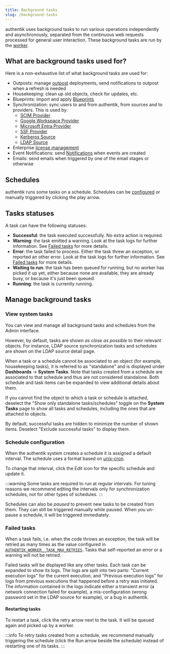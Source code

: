 ```yaml
---
title: Background tasks
slug: /background-tasks
---
```


authentik uses background tasks to run various operations independently and asynchronously, separated from the continuous web requests processed for general user interaction. These background tasks are run by the [worker](./ops/worker.md).

## What are background tasks used for?

Here is a non-exhaustive list of what background tasks are used for:

- Outposts: manage [outpost](../add-secure-apps/outposts/index.mdx) deployments, send notifications to outpost when a refresh is needed
- Housekeeping: clean up old objects, check for updates, etc.
- Blueprints: import and apply [Blueprints](../customize/blueprints/index.mdx)
- Synchronization: sync users to and from authentik, from sources and to providers. This is used by:
    - [SCIM Provider](../add-secure-apps/providers/scim/index.md)
    - [Google Workspace Provider](../add-secure-apps/providers/gws/index.md)
    - [Microsoft Entra Provider](../add-secure-apps/providers/entra/index.md)
    - [SSF Provider](../add-secure-apps/providers/ssf/index.md)
    - [Kerberos Source](../users-sources/sources/protocols/kerberos/index.md)
    - [LDAP Source](../users-sources/sources/protocols/ldap/index.md)
- Enterprise [license management](../enterprise/manage-enterprise.mdx#license-management)
- Event Notifications: send [Notifications](./events/notifications.md) when events are created
- Emails: send emails when triggered by one of the email stages or otherwise

## Schedules

authentik runs some tasks on a schedule. Schedules can be [configured](#schedule-configuration) or manually triggered by clicking the play arrow.

## Tasks statuses

A task can have the following statuses:

- **Successful**: the task executed successfully. No extra action is required.
- **Warning**: the task emitted a warning. Look at the task logs for further information. See [Failed tasks](#failed-tasks) for more details.
- **Error**: the task failed to process. Either the task threw an exception, or reported an other error. Look at the task logs for further information. See [Failed tasks](#failed-tasks) for more details.
- **Waiting to run**: the task has been queued for running, but no worker has picked it up yet, either because none are available, they are already busy, or because it's just been queued.
- **Running**: the task is currently running.

## Manage background tasks

### View system tasks

You can view and manage all background tasks and schedules from the Admin interface.

However, by default, tasks are shown _as close as possible_ to their relevant objects. For instance, LDAP source synchronization tasks and schedules are shown on the LDAP source detail page.

When a task or a schedule cannot be associated to an object (for example, housekeeping tasks), it is referred to as "standalone" and is displayed under **Dashboards** -> **System Tasks**. Note that tasks created from a schedule are associated to that schedule and thus are not considered standalone. Both schedule and task items can be expanded to view additional details about them.

If you cannot find the object to which a task or schedule is attached, deselect the "Show only standalone tasks/schedules" toggle on the **System Tasks** page to show all tasks and schedules, including the ones that are attached to objects.

By default, successful tasks are hidden to minimize the number of shown items. Deselect "Exclude successful tasks" to display them.

### Schedule configuration

When the authentik system creates a schedule it is assigned a default interval. The schedule uses a format based on [unix-cron](https://man7.org/linux/man-pages/man5/crontab.5.html).

To change that interval, click the Edit icon for the specific schedule and update it.

:::warning
Some tasks are required to run at regular intervals. For tuning reasons we recommend editing the intervals only for synchronization schedules, not for other types of schedules.
:::

Schedules can also be _paused_ to prevent new tasks to be created from them. They can still be triggered manually while paused. When you un-pause a schedule, it will be triggered immediately.

### Failed tasks

When a task fails, i.e. when the code throws an exception, the task will be retried as many times as the value configured in [`AUTHENTIK_WORKER__TASK_MAX_RETRIES`](../install-config/configuration/configuration.mdx#authentik_worker__task_max_retries). Tasks that self-reported an error or a warning will not be retried.

Failed tasks will be displayed like any other tasks. Each task can be expanded to show its logs. The logs are split into two parts: "Current execution logs" for the current execution, and "Previous execution logs" for logs from previous executions that happened before a retry was initiated. The information contained in the logs indicate either a transient error (a network connection failed for example), a mis-configuration (wrong password set in the LDAP source for example), or a bug in authentik.

#### Restarting tasks

To restart a task, click the retry arrow next to the task. It will be queued again and picked up by a worker.

:::info
To retry tasks created from a schedule, we recommend manually triggering the schedule (click the Run arrow beside the schedule) instead of restarting one of its tasks.
:::
